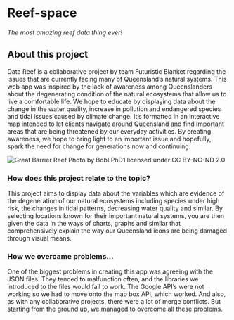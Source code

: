 # Reef-space
*The most amazing reef data thing ever!*
## About this project

Data Reef is a collaborative project by team Futuristic Blanket regarding the issues that are currently facing many of Queensland’s natural systems.
This web app was inspired by the lack of awareness among Queenslanders about the degenerating condition of the natural ecosystems that allow us to live a comfortable life.
We hope to educate by displaying data about the change in the water quality, increase in pollution and endangered species and tidal issues caused by climate change.
It’s formatted in an interactive map intended to let clients navigate around Queensland and find important areas that are being threatened by our everyday activities.
By creating awareness, we hope to bring light to an important issue and hopefully, spark the need for change for generations now and continuing.

![Great Barrier Reef](https://farm5.staticflickr.com/4312/36098187321_6592c8fb0b_k_d.jpg)
Photo by BobLPhD1 licensed under CC BY-NC-ND 2.0
### How does this project relate to the topic?

This project aims to display data about the variables which are evidence of the degeneration of our natural ecosystems including species under high risk, the changes in tidal patterns, decreasing water quality and similar. By selecting locations known for their important natural systems, you are then given the data in the ways of charts, graphs and similar that comprehensively explain the way our Queensland icons are being damaged through visual means.

### How we overcame problems...

One of the biggest problems in creating this app was agreeing with the JSON files. They tended to malfunction often, and the libraries we introduced to the files would fail to work. The Google API’s were not working so we had to move onto the map box API, which worked. And also, as with any collaborative projects, there were a lot of merge conflicts. But starting from the ground up, we managed to overcome all these problems.
